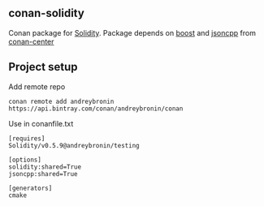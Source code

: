 ## conan-solidity

Conan package for [Solidity](https://github.com/ethereum/solidity).
Package depends on [boost](https://bintray.com/conan-community/conan/boost%3Aconan) and [jsoncpp](https://bintray.com/theirix/conan-repo/jsoncpp%3Atheirix) from [conan-center](https://bintray.com/conan/conan-center)

## Project setup

Add remote repo

```
conan remote add andreybronin https://api.bintray.com/conan/andreybronin/conan
```

Use in conanfile.txt


```
[requires]
Solidity/v0.5.9@andreybronin/testing

[options]
solidity:shared=True
jsoncpp:shared=True

[generators]
cmake
```
